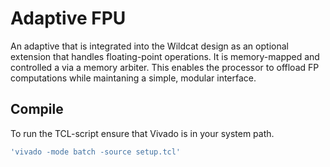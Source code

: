# Adaptive FPU
An adaptive that is integrated into the Wildcat design as an optional extension that handles floating-point operations. It is memory-mapped and controlled a via a memory arbiter. This enables the processor to offload FP computations while maintaning a simple, modular interface.


## Compile
To run the TCL-script ensure that Vivado is in your system path. 
```bash
'vivado -mode batch -source setup.tcl'
```

